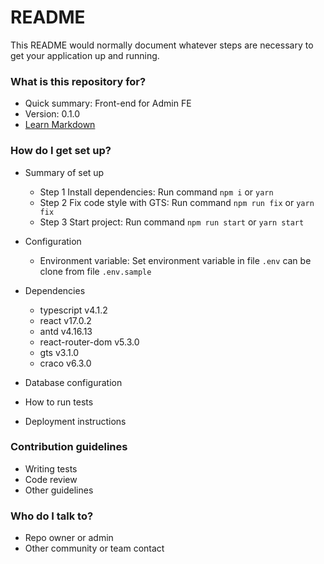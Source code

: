 # README

This README would normally document whatever steps are necessary to get your application up and running.

### What is this repository for?

- Quick summary: Front-end for Admin FE
- Version: 0.1.0
- [Learn Markdown](https://bitbucket.org/tutorials/markdowndemo)

### How do I get set up?

- Summary of set up

  - Step 1
    Install dependencies: Run command `npm i` or `yarn`
  - Step 2
    Fix code style with GTS: Run command `npm run fix` or `yarn fix`
  - Step 3
    Start project: Run command `npm run start` or `yarn start`

- Configuration

  - Environment variable:
    Set environment variable in file `.env` can be clone from file `.env.sample`

- Dependencies

  - typescript v4.1.2
  - react v17.0.2
  - antd v4.16.13
  - react-router-dom v5.3.0
  - gts v3.1.0
  - craco v6.3.0

- Database configuration
- How to run tests
- Deployment instructions

### Contribution guidelines

- Writing tests
- Code review
- Other guidelines

### Who do I talk to?

- Repo owner or admin
- Other community or team contact
